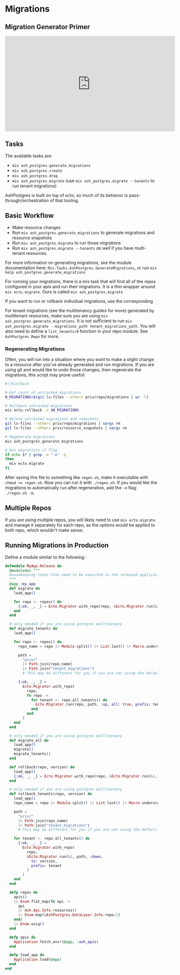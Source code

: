 # Migrations

## Migration Generator Primer

<iframe width="560" height="315" src="https://www.youtube.com/embed/GtsL_lIis4Q?si=5G6-5ckzBEzL4zko" title="YouTube video player" frameborder="0" allow="accelerometer; autoplay; clipboard-write; encrypted-media; gyroscope; picture-in-picture; web-share" allowfullscreen></iframe>

## Tasks

The available tasks are:

- `mix ash_postgres.generate_migrations`
- `mix ash_postgres.create`
- `mix ash_postgres.drop`
- `mix ash_postgres.migrate` (use `mix ash_postgres.migrate --tenants` to run tenant migrations)

AshPostgres is built on top of ecto, so much of its behavior is pass-through/orchestration of that tooling.

## Basic Workflow

- Make resource changes
- Run `mix ash_postgres.generate_migrations` to generate migrations and resource snapshots
- Run `mix ash_postgres.migrate` to run those migrations
- Run `mix ash_postgres.migrate --tenants` _as well_ if you have multi-tenant resources.

For more information on generating migrations, see the module documentation here:
`Mix.Tasks.AshPostgres.GenerateMigrations`, or run `mix help ash_postgres.generate_migrations`

For running your migrations, there is a mix task that will find all of the repos configured in your apis and run their
migrations. It is a thin wrapper around `mix ecto.migrate`. Ours is called `mix ash_postgres.migrate`

If you want to run or rollback individual migrations, use the corresponding

For tenant migrations (see the multitenancy guides for more) generated by multitenant resources, make sure you are using
`mix ash_postgres.generate_migrations`. It is not sufficient to run `mix ash_postgres.migrate --migrations_path tenant_migrations_path`. You will also need to define a `list_tenants/0` function in your repo module. See `AshPostgres.Repo` for more.

### Regenerating Migrations

Often, you will run into a situation where you want to make a slight change to a resource after you've already generated and run migrations. If you are using git and would like to undo those changes, then regenerate the migrations, this script may prove useful:

```bash
#!/bin/bash

# Get count of untracked migrations
N_MIGRATIONS=$(git ls-files --others priv/repo/migrations | wc -l)

# Rollback untracked migrations
mix ecto.rollback -n $N_MIGRATIONS

# Delete untracked migrations and snapshots
git ls-files --others priv/repo/migrations | xargs rm
git ls-files --others priv/resource_snapshots | xargs rm

# Regenerate migrations
mix ash_postgres.generate_migrations

# Run migrations if flag
if echo $* | grep -e "-m" -q
then
  mix ecto.migrate
fi
```

After saving this file to something like `regen.sh`, make it executable with `chmod +x regen.sh`. Now you can run it with `./regen.sh`. If you would like the migrations to automatically run after regeneration, add the `-m` flag: `./regen.sh -m`.

## Multiple Repos

If you are using multiple repos, you will likely need to use `mix ecto.migrate` and manage it separately for each repo, as the options would
be applied to both repo, which wouldn't make sense.

## Running Migrations in Production

Define a module similar to the following:

```elixir
defmodule MyApp.Release do
  @moduledoc """
  Housekeeping tasks that need to be executed in the released application (because mix is not present in releases).
  """
  @app :my_app
  def migrate do
    load_app()

    for repo <- repos() do
      {:ok, _, _} = Ecto.Migrator.with_repo(repo, &Ecto.Migrator.run(&1, :up, all: true))
    end
  end

  # only needed if you are using postgres multitenancy
  def migrate_tenants do
    load_app()

    for repo <- repos() do
      repo_name = repo |> Module.split() |> List.last() |> Macro.underscore()

      path =
        "priv/"
        |> Path.join(repo_name)
        |> Path.join("tenant_migrations")
        # This may be different for you if you are not using the default tenant migrations

      {:ok, _, _} =
        Ecto.Migrator.with_repo(
          repo,
          fn repo ->
            for tenant <- repo.all_tenants() do
              Ecto.Migrator.run(repo, path, :up, all: true, prefix: tenant)
            end
          end
        )
    end
  end

  # only needed if you are using postgres multitenancy
  def migrate_all do
    load_app()
    migrate()
    migrate_tenants()
  end

  def rollback(repo, version) do
    load_app()
    {:ok, _, _} = Ecto.Migrator.with_repo(repo, &Ecto.Migrator.run(&1, :down, to: version))
  end

  # only needed if you are using postgres multitenancy
  def rollback_tenants(repo, version) do
    load_app()
    repo_name = repo |> Module.split() |> List.last() |> Macro.underscore()

    path =
      "priv/"
      |> Path.join(repo_name)
      |> Path.join("tenant_migrations")
      # This may be different for you if you are not using the default tenant migrations

    for tenant <- repo.all_tenants() do
      {:ok, _, _} =
        Ecto.Migrator.with_repo(
          repo,
          &Ecto.Migrator.run(&1, path, :down,
            to: version,
            prefix: tenant
          )
        )
    end
  end

  defp repos do
    apis()
    |> Enum.flat_map(fn api ->
      api
      |> Ash.Api.Info.resources()
      |> Enum.map(&AshPostgres.DataLayer.Info.repo/1)
    end)
    |> Enum.uniq()
  end

  defp apis do
    Application.fetch_env!(@app, :ash_apis)
  end

  defp load_app do
    Application.load(@app)
  end
end
```
